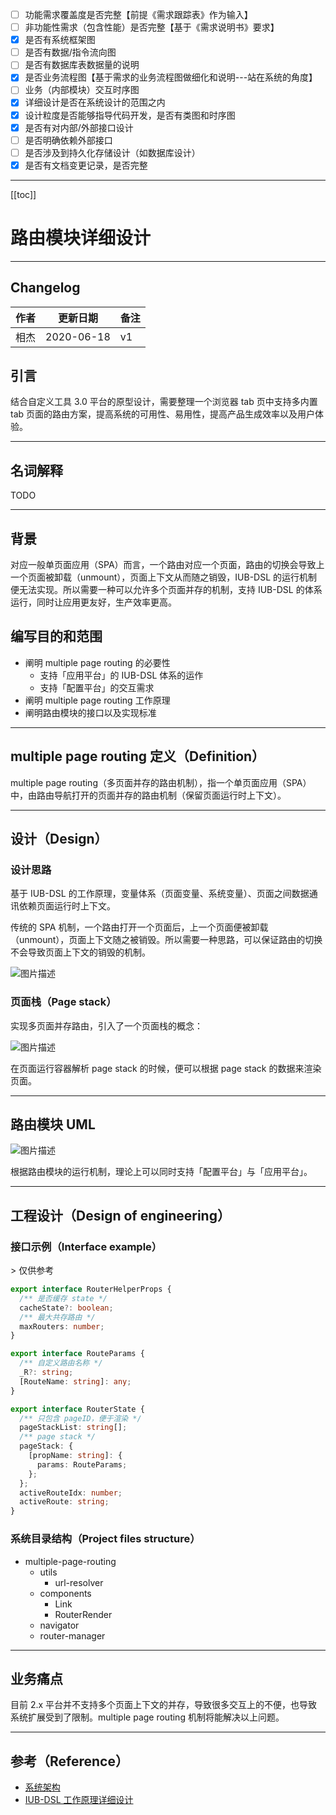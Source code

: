 - [ ] 功能需求覆盖度是否完整【前提《需求跟踪表》作为输入】
- [ ] 非功能性需求（包含性能）是否完整【基于《需求说明书》要求】
- [x] 是否有系统框架图
- [ ] 是否有数据/指令流向图
- [ ] 是否有数据库表数据量的说明
- [x] 是否业务流程图【基于需求的业务流程图做细化和说明---站在系统的角度】
- [ ] 业务（内部模块）交互时序图
- [x] 详细设计是否在系统设计的范围之内
- [x] 设计粒度是否能够指导代码开发，是否有类图和时序图
- [x] 是否有对内部/外部接口设计
- [ ] 是否明确依赖外部接口
- [ ] 是否涉及到持久化存储设计（如数据库设计）
- [x] 是否有文档变更记录，是否完整

-----

[[toc]]

# 路由模块详细设计

-----

## Changelog

| 作者 | 更新日期 | 备注 |
|---|---|---|
| 相杰 | 2020-06-18 | v1 |

## 引言

结合自定义工具 3.0 平台的原型设计，需要整理一个浏览器 tab 页中支持多内置 tab 页面的路由方案，提高系统的可用性、易用性，提高产品生成效率以及用户体验。

-----

## 名词解释

TODO

-----

## 背景

对应一般单页面应用（SPA）而言，一个路由对应一个页面，路由的切换会导致上一个页面被卸载（unmount），页面上下文从而随之销毁，IUB-DSL 的运行机制便无法实现。所以需要一种可以允许多个页面并存的机制，支持 IUB-DSL 的体系运行，同时让应用更友好，生产效率更高。

## 编写目的和范围

- 阐明 multiple page routing 的必要性
  - 支持「应用平台」的 IUB-DSL 体系的运作
  - 支持「配置平台」的交互需求
- 阐明 multiple page routing 工作原理
- 阐明路由模块的接口以及实现标准

-----

## multiple page routing 定义（Definition）

multiple page routing（多页面并存的路由机制），指一个单页面应用（SPA）中，由路由导航打开的页面并存的路由机制（保留页面运行时上下文）。

-----

## 设计（Design）

### 设计思路

基于 IUB-DSL 的工作原理，变量体系（页面变量、系统变量）、页面之间数据通讯依赖页面运行时上下文。

传统的 SPA 机制，一个路由打开一个页面后，上一个页面便被卸载（unmount），页面上下文随之被销毁。所以需要一种思路，可以保证路由的切换不会导致页面上下文的销毁的机制。

![图片描述](/tfl/pictures/202006/tapd_41909965_1592463148_96.png)

### 页面栈（Page stack）

实现多页面并存路由，引入了一个页面栈的概念：

![图片描述](/tfl/pictures/202006/tapd_41909965_1592463159_22.png)

在页面运行容器解析 page stack 的时候，便可以根据 page stack 的数据来渲染页面。

-----

## 路由模块 UML

![图片描述](/tfl/pictures/202006/tapd_41909965_1592463169_84.png)

根据路由模块的运行机制，理论上可以同时支持「配置平台」与「应用平台」。

-----

## 工程设计（Design of engineering）

### 接口示例（Interface example）

&gt; 仅供参考

```ts
export interface RouterHelperProps {
  /** 是否缓存 state */
  cacheState?: boolean;
  /** 最大共存路由 */
  maxRouters: number;
}

export interface RouteParams {
  /** 自定义路由名称 */
  _R?: string;
  [RouteName: string]: any;
}

export interface RouterState {
  /** 只包含 pageID，便于渲染 */
  pageStackList: string[];
  /** page stack */
  pageStack: {
    [propName: string]: {
      params: RouteParams;
    };
  };
  activeRouteIdx: number;
  activeRoute: string;
}
```

### 系统目录结构（Project files structure）

- multiple-page-routing
	- utils
		- url-resolver
	- components
		- Link
		- RouterRender
	- navigator
	- router-manager

-----

## 业务痛点

目前 2.x 平台并不支持多个页面上下文的并存，导致很多交互上的不便，也导致系统扩展受到了限制。multiple page routing 机制将能解决以上问题。

-----

## 参考（Reference）

- [系统架构](https://www.tapd.cn/41909965/documents/view/1141909965001000886)
- [IUB-DSL 工作原理详细设计](https://www.tapd.cn/41909965/documents/show/1141909965001001060)

